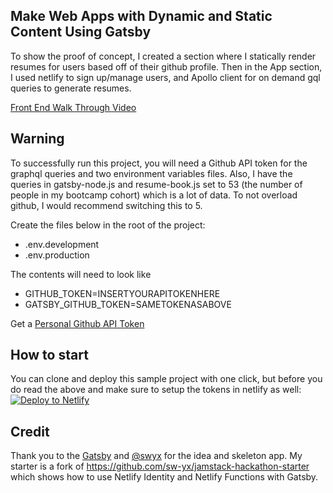 ## Make Web Apps with Dynamic and Static Content Using Gatsby

To show the proof of concept, I created a section where I statically render resumes for users based off of their github profile. Then in the App section, I used netlify to sign up/manage users, and Apollo client for on demand gql queries to generate resumes.

[Front End Walk Through Video](https://www.youtube.com/watch?time_continue=161&v=RnFsSSdTYNU)

## Warning

To successfully run this project, you will need a Github API token for the graphql queries and two environment variables files. Also, I have the queries in gatsby-node.js and resume-book.js set to 53 (the number of people in my bootcamp cohort) which is a lot of data. To not overload github, I would recommend switching this to 5.

Create the files below in the root of the project:
* .env.development
* .env.production

The contents will need to look like 
* GITHUB_TOKEN=INSERTYOURAPITOKENHERE
* GATSBY_GITHUB_TOKEN=SAMETOKENASABOVE

Get a [Personal Github API Token](https://github.com/settings/tokens) 

## How to start

You can clone and deploy this sample project with one click, but before you do read the above and make sure to setup the tokens in netlify as well:
[![Deploy to Netlify](https://www.netlify.com/img/deploy/button.svg)](https://app.netlify.com/start/deploy?repository=https://github.com/dwyfrequency/gatsby-ghub&stack=cms)

## Credit

Thank you to the [Gatsby](https://twitter.com/gatsbyjs?lang=en) and [@swyx](https://twitter.com/swyx) for the idea and skeleton app. My starter is a fork of https://github.com/sw-yx/jamstack-hackathon-starter which shows how to use Netlify Identity and Netlify Functions with Gatsby. 
